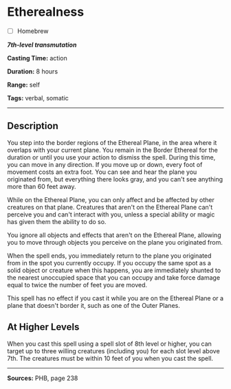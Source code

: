 # Etherealness

- [ ] Homebrew

***7th-level transmutation***

**Casting Time:** action

**Duration:** 8 hours

**Range:** self

**Tags:** verbal, somatic

---

## Description
You step into the border regions of the Ethereal Plane, in the area where it overlaps with your current plane.
You remain in the Border Ethereal for the duration or until you use your action to dismiss the spell.
During this time, you can move in any direction.
If you move up or down, every foot of movement costs an extra foot.
You can see and hear the plane you originated from, but everything there looks gray, and you can't see anything more than 60 feet away.

While on the Ethereal Plane, you can only affect and be affected by other creatures on that plane.
Creatures that aren't on the Ethereal Plane can't perceive you and can't interact with you, unless a special ability or magic has given them the ability to do so.

You ignore all objects and effects that aren't on the Ethereal Plane, allowing you to move through objects you perceive on the plane you originated from.

When the spell ends, you immediately return to the plane you originated from in the spot you currently occupy.
If you occupy the same spot as a solid object or creature when this happens, you are immediately shunted to the nearest unoccupied space that you can occupy and take force damage equal to twice the number of feet you are moved.

This spell has no effect if you cast it while you are on the Ethereal Plane or a plane that doesn't border it, such as one of the Outer Planes.

## At Higher Levels
When you cast this spell using a spell slot of 8th level or higher, you can target up to three willing creatures (including you) for each slot level above 7th.
The creatures must be within 10 feet of you when you cast the spell.

---

**Sources:** PHB, page 238
